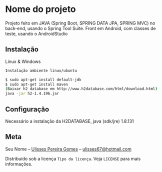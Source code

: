 # Nome do projeto

Projeto feito em JAVA (Spring Boot, SPRING DATA JPA, SPRING MVC) no back-end, usando o Spring Tool Suite.
Front em Android, com classes de teste, usando o AndroidStudio

## Instalação
Linux & Windows

```sh
Instalação ambiente linux/ubuntu

$ sudo apt-get install default-jdk
$ sudo apt-get install maven
(Baixar h2 database em http://www.h2database.com/html/download.html)
java -jar h2-1.4.196.jar


```
## Configuração
Necessário a instalação da H2DATABASE, java (sdk/jre) 1.8.131 

## Meta
Seu Nome – [Ulisses Pereira Gomes](https://www.linkedin.com/in/ulisses-gomes-a41406128/) – ulisses67@hotmail.com

Distribuído sob a licença `Tipo da licença`. Veja `LICENSE` para mais informações.
